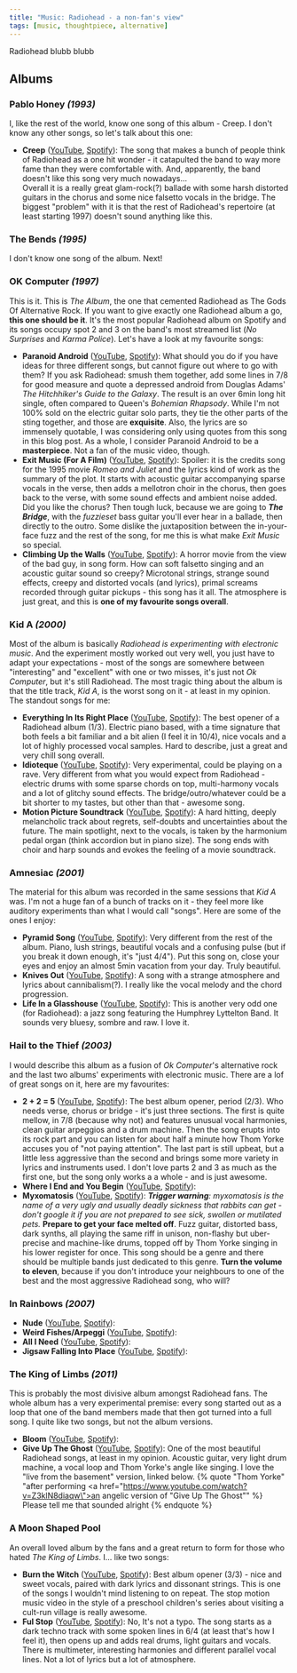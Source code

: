 ```yaml
---
title: "Music: Radiohead - a non-fan's view"
tags: [music, thoughtpiece, alternative]
---
```

Radiohead blubb blubb

## Albums

### Pablo Honey _(1993)_
I, like the rest of the world, know one song of this album - Creep. I don't know any other songs, so let's talk about this one:

* __Creep__ ([YouTube](https://www.youtube.com/watch?v=XFkzRNyygfk), [Spotify](https://open.spotify.com/intl-de/track/70LcF31zb1H0PyJoS1Sx1r?si=bf58370464164481)): The song that makes a bunch of people think of Radiohead as a one hit wonder - it catapulted the band to way more fame than they were comfortable with. And, apparently, the band doesn't like this song very much nowadays...  
Overall it is a really great glam-rock(?) ballade with some harsh distorted guitars in the chorus and some nice falsetto vocals in the bridge. The biggest "problem" with it is that the rest of Radiohead's repertoire (at least starting 1997) doesn't sound anything like this. 

### The Bends _(1995)_
I don't know one song of the album. Next! 

### OK Computer _(1997)_
This is it. This is _The Album_, the one that cemented Radiohead as The Gods Of Alternative Rock. If you want to give exactly one Radiohead album a go, __this one should be it__. It's the most popular Radiohead album on Spotify and its songs occupy spot 2 and 3 on the band's most streamed list (_No Surprises_ and _Karma Police_). Let's have a look at my favourite songs:

* __Paranoid Android__ ([YouTube](https://www.youtube.com/watch?v=fHiGbolFFGw), [Spotify](https://open.spotify.com/intl-de/track/6LgJvl0Xdtc73RJ1mmpotq?si=c4a3f8a521864d58)): What should you do if you have ideas for three different songs, but cannot figure out where to go with them? If you ask Radiohead: smush them together, add some lines in 7/8 for good measure and quote a depressed android from Douglas Adams' _The Hitchhiker's Guide to the Galaxy_. The result is an over 6min long hit single, often compared to Queen's _Bohemian Rhapsody_. While I'm not 100% sold on the electric guitar solo parts, they tie the other parts of the sting together, and those are __exquisite__. Also, the lyrics are so immensely quotable, I was considering only using quotes from this song in this blog post. As a whole, I consider Paranoid Android to be a __masterpiece__. Not a fan of the music video, though.
* __Exit Music (For A Film)__ ([YouTube](https://www.youtube.com/watch?v=Bf01riuiJWA&pp=ygUUcmFkaW9oZWFkIGV4aXQgbXVzaWM%3D), [Spotify](https://open.spotify.com/intl-de/track/0z1o5L7HJx562xZSATcIpY?si=9aa7e30c24004120)): Spoiler: it is the credits song for the 1995 movie _Romeo and Juliet_ and the lyrics kind of work as the summary of the plot. It starts with acoustic guitar accompanying sparse vocals in the verse, then adds a mellotron choir in the chorus, then goes back to the verse, with some sound effects and ambient noise added. Did you like the chorus? Then tough luck, because we are going to ___The Bridge___, with the _fuzzieset_ bass guitar you'll ever hear in a ballade, then directly to the outro. Some dislike the juxtaposition between the in-your-face fuzz and the rest of the song, for me this is what make _Exit Music_ so special.
* __Climbing Up the Walls__ ([YouTube](https://www.youtube.com/watch?v=XX4EpkR-Sp4&pp=ygUfcmFkaW9oZWFkIGNsaW1iaW5nIHVwIHRoZSB3YWxscw%3D%3D), [Spotify](https://open.spotify.com/intl-de/track/2PDQReEXBViVwkrbQ34vd7?si=6a95ec06c860444e)): A horror movie from the view of the bad guy, in song form. How can soft falsetto singing and an acoustic guitar sound so creepy? Microtonal strings, strange sound effects, creepy and distorted vocals (and lyrics), primal screams recorded through guitar pickups - this song has it all. The atmosphere is just great, and this is __one of my favourite songs overall__.

### Kid A _(2000)_
Most of the album is basically _Radiohead is experimenting with electronic music_. And the experiment mostly worked out very well, you just have to adapt your expectations - most of the songs are somewhere between "interesting" and "excellent" with one or two misses, it's just not _Ok Computer_, but it's still Radiohead. The most tragic thing about the album is that the title track, _Kid A_, is the worst song on it - at least in my opinion.  
The standout songs for me:
* __Everything In Its Right Place__ ([YouTube](https://www.youtube.com/watch?v=onRk0sjSgFU&pp=ygUncmFkaW9oZWFkIEV2ZXJ5dGhpbmcgSW4gSXRzIFJpZ2h0IFBsYWNl), [Spotify](https://open.spotify.com/intl-de/track/2kRFrWaLWiKq48YYVdGcm8?si=753616a49eef4e49)): The best opener of a Radiohead album (1/3). Electric piano based, with a time signature that both feels a bit familiar and a bit alien (I feel it in 10/4), nice vocals and a lot of highly processed vocal samples. Hard to describe, just a great and very chill song overall.
* __Idioteque__ ([YouTube](https://www.youtube.com/watch?v=svwJTnZOaco&pp=ygUTcmFkaW9oZWFkIGlkaW90ZXF1ZQ%3D%3D), [Spotify](https://open.spotify.com/intl-de/track/1W5XugQJGhnSATMI5n002M?si=ac789a49b2574a87)): Very experimental, could be playing on a rave. Very different from what you would expect from Radiohead - electric drums with some sparse chords on top, multi-harmony vocals and a lot of glitchy sound effects. The bridge/outro/whatever could be a bit shorter to my tastes, but other than that - awesome song.
* __Motion Picture Soundtrack__ ([YouTube](https://www.youtube.com/watch?v=EcSvMFm2ABE&pp=ygUjcmFkaW9oZWFkIG1vdGlvbiBwaWN0dXJlIHNvdW5kdHJhY2s%3D), [Spotify](https://open.spotify.com/intl-de/track/4SrRrB27n7fiRkQcPoKfpk?si=2f0ff1d7fa464dfd)): A hard hitting, deeply melancholic track about regrets, self-doubts and uncertainties about the future. The main spotlight, next to the vocals, is taken by the harmonium pedal organ (think accordion but in piano size). The song ends with choir and harp sounds and evokes the feeling of a movie soundtrack. 

### Amnesiac _(2001)_
The material for this album was recorded in the same sessions that _Kid A_ was. I'm not a huge fan of a bunch of tracks on it - they feel more like auditory experiments than what I would call "songs". Here are some of the ones I enjoy:
* __Pyramid Song__ ([YouTube](https://www.youtube.com/watch?v=3M_Gg1xAHE4&pp=ygUWcmFkaW9oZWFkIHB5cmFtaWQgc29uZw%3D%3D), [Spotify](https://open.spotify.com/intl-de/track/55q3Ro66yXWi9rsEddeEN4?si=a20d9132e15948db)): Very different from the rest of the album. Piano, lush strings, beautiful vocals and a confusing pulse (but if you break it down enough, it's "just 4/4"). Put this song on, close your eyes and enjoy an almost 5min vacation from your day. Truly beautiful.
* __Knives Out__ ([YouTube](https://www.youtube.com/watch?v=2Lpw3yMCWro&pp=ygUUcmFkaW9oZWFkIGtuaXZlcyBvdXQ%3D), [Spotify](https://open.spotify.com/intl-de/track/521OhfIeThXJKiTyz0m883?si=2ee3840ebed24bc5)): A song with a strange atmosphere and lyrics about cannibalism(?). I really like the vocal melody and the chord progression.
* __Life In a Glasshouse__ ([YouTube](https://www.youtube.com/watch?v=hKrAPSootn4&pp=ygUecmFkaW9oZWFkIGxpZmUgaW4gYSBnbGFzc2hvdXNl), [Spotify](https://open.spotify.com/intl-de/track/5xJc58mBWz68WhwU2n5seR?si=bf0cfa9aeed14d9c)): This is another very odd one (for Radiohead): a jazz song featuring the Humphrey Lyttelton Band. It sounds very bluesy, sombre and raw. I love it.

### Hail to the Thief _(2003)_
I would describe this album as a fusion of _Ok Computer_'s alternative rock and the last two albums' experiments with electronic music. There are a lof of great songs on it, here are my favourites:
* __2 + 2 = 5__ ([YouTube](https://www.youtube.com/watch?v=2w6kHS_IRrE&pp=ygUPcmFkaW9oZWFkIDIrMj01), [Spotify](https://open.spotify.com/intl-de/track/4xkcGfpM9RwB4IiQ7yx2dB?si=2260445c33fe409b)): The best album opener, period (2/3). Who needs verse, chorus or bridge - it's just three sections. The first is quite mellow, in 7/8 (because why not) and features unusual vocal harmonies, clean guitar arpeggios and a drum machine. Then the song erupts into its rock part and you can listen for about half a minute how Thom Yorke accuses you of "not paying attention". The last part is still upbeat, but a little less aggressive than the second and brings some more variety in lyrics and instruments used. I don't love parts 2 and 3 as much as the first one, but the song only works a a whole - and is just awesome.
* __Where I End and You Begin__ ([YouTube](https://www.youtube.com/watch?v=pyTY6Z-Fqzw&pp=ygUjcmFkaW9oZWFkIHdoZXJlIGkgZW5kIGFuZCB5b3UgYmVnaW4%3D), [Spotify](https://open.spotify.com/intl-de/track/2dDqsUr11Mv0qhXByNfbJx?si=b8b3c00beac94a60)):
* __Myxomatosis__ ([YouTube](https://www.youtube.com/watch?v=PxOO8YkB_Og&pp=ygUVcmFkaW9oZWFkIG15eG9tYXRvc2lz), [Spotify](https://open.spotify.com/intl-de/track/3MW7yZK3kKtjsmJpsvBwyf?si=788083feeb8d4ff9)): ____Trigger warning___: myxomatosis is the name of a very ugly and usually deadly sickness that rabbits can get - don't google it if you are not prepared to see sick, swollen or mutilated pets._ __Prepare to get your face melted off__. Fuzz guitar, distorted bass, dark synths, all playing the same riff in unison, non-flashy but uber-precise and machine-like drums, topped off by Thom Yorke singing in his lower register for once. This song should be a genre and there should be multiple bands just dedicated to this genre. __Turn the volume to eleven__, because if you don't introduce your neighbours to one of the best and the most aggressive Radiohead song, who will?

### In Rainbows _(2007)_
* __Nude__ ([YouTube](https://www.youtube.com/watch?v=BbWBRnDK_AE&pp=ygUOcmFkaW9oZWFkIG51ZGU%3D), [Spotify](https://open.spotify.com/intl-de/track/35YyxFpE0ZTOoqFx5bADW8?si=bfe115a9b6c34cbc)):
* __Weird Fishes/Arpeggi__ ([YouTube](https://www.youtube.com/watch?v=TNRCvG9YtYI&pp=ygUXcmFkaW9oZWFkIHdlaXJkIGZpc2hlcyA%3D), [Spotify](https://open.spotify.com/intl-de/track/4wajJ1o7jWIg62YqpkHC7S?si=b14b357319584eca)):
* __All I Need__ ([YouTube](https://www.youtube.com/watch?v=DV1hQSt2hSE&pp=ygUUcmFkaW9oZWFkIGFsbCBpIG5lZWQ%3D), [Spotify](https://open.spotify.com/intl-de/track/5Qv2Nby1xTr9pQyjkrc94J?si=2092a10cf3bb4dc7)):
* __Jigsaw Falling Into Place__ ([YouTube](https://www.youtube.com/watch?v=GoLJJRIWCLU&pp=ygUjcmFkaW9oZWFkIGppZ3NhdyBmYWxsaW5nIGludG8gcGxhY2U%3D), [Spotify](https://open.spotify.com/intl-de/track/0YJ9FWWHn9EfnN0lHwbzvV?si=a4f9910b28244dc4)):

### The King of Limbs _(2011)_
This is probably the most divisive album amongst Radiohead fans. The whole album has a very experimental premise: every song started out as a loop that one of the band members made that then got turned into a full song. I quite like two songs, but not the album versions. 
* __Bloom__ ([YouTube](https://www.youtube.com/watch?v=IxBQ8Er8DYc&pp=ygUPcmFkaW9oZWFkIGJsb29t), [Spotify](https://open.spotify.com/intl-de/track/2HO0MwfNYxJa2zwo6vrQMT?si=2af01bed91914da1)): 
* __Give Up The Ghost__ ([YouTube](https://www.youtube.com/watch?v=QGGb7o7EbFs&pp=ygUbcmFkaW9oZWFkIGdpdmUgdXAgdGhlIGdob3N0), [Spotify](https://open.spotify.com/intl-de/track/05NZMYuLR71Z3qrZOUiUm2?si=a7e029131e324be5)): One of the most beautiful Radiohead songs, at least in my opinion. Acoustic guitar, very light drum machine, a vocal loop and Thom Yorke's angle like singing. I love the "live from the basement" version, linked below.
{% quote "Thom Yorke" "after performing <a href=\"https://www.youtube.com/watch?v=Z3klN8diaqw\">an angelic version of \"Give Up The Ghost\"</a>" %}
Please tell me that sounded alright
{% endquote %}

### A Moon Shaped Pool
An overall loved album by the fans and a great return to form for those who hated _The King of Limbs_. I... like two songs:
* __Burn the Witch__ ([YouTube](https://www.youtube.com/watch?v=yI2oS2hoL0k&pp=ygUYcmFkaW9oZWFkIGJ1cm4gdGhlIHdpdGNo), [Spotify](https://open.spotify.com/intl-de/track/3DpuYpzkvUWXbmzCm6pfzR?si=0062034c417348e9)): Best album opener (3/3) - nice and sweet vocals, paired with dark lyrics and dissonant strings. This is one of the songs I wouldn't mind listening to on repeat. The stop motion music video in the style of a preschool children's series about visiting a cult-run village is really awesome. 
* __Ful Stop__ ([YouTube](https://www.youtube.com/watch?v=NHDOk7lA53w&pp=ygUScmFkaW9oZWFkIGZ1bCBzdG9w), [Spotify](https://open.spotify.com/intl-de/track/6nOsTV3cMjLh3k6Wpk468L?si=8a4f300a190049ba)): No, It's not a typo. The song starts as a dark techno track with some spoken lines in 6/4 (at least that's how I feel it), then opens up and adds real drums, light guitars and vocals. There is multimeter, interesting harmonies and different parallel vocal lines. Not a lot of lyrics but a lot of atmosphere.